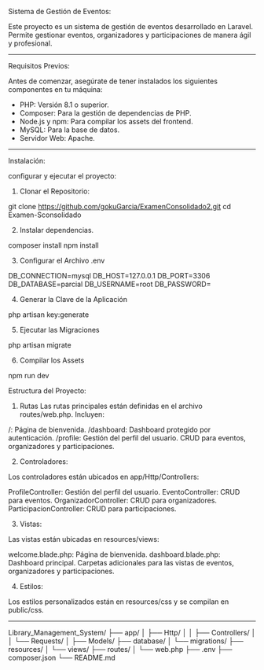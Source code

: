 Sistema de Gestión de Eventos: 

Este proyecto es un sistema de gestión de eventos desarrollado en Laravel. Permite gestionar eventos, organizadores y participaciones de manera ágil y profesional.

--------------------------------------------------

Requisitos Previos:

Antes de comenzar, asegúrate de tener instalados los siguientes componentes en tu máquina:

- PHP: Versión 8.1 o superior.
- Composer: Para la gestión de dependencias de PHP.
- Node.js y npm: Para compilar los assets del frontend.
- MySQL: Para la base de datos.
- Servidor Web: Apache.

--------------------------------------------------------

Instalación:

configurar y ejecutar el proyecto:

1. Clonar el Repositorio:

git clone https://github.com/gokuGarcia/ExamenConsolidado2.git
cd Examen-Sconsolidado


2. Instalar dependencias.

composer install
npm install


3. Configurar el Archivo .env

DB_CONNECTION=mysql
DB_HOST=127.0.0.1
DB_PORT=3306
DB_DATABASE=parcial
DB_USERNAME=root
DB_PASSWORD=

4. Generar la Clave de la Aplicación

php artisan key:generate


5. Ejecutar las Migraciones

php artisan migrate


6. Compilar los Assets

npm run dev



Estructura del Proyecto:

1. Rutas
Las rutas principales están definidas en el archivo routes/web.php. Incluyen:

/: Página de bienvenida.
/dashboard: Dashboard protegido por autenticación.
/profile: Gestión del perfil del usuario.
CRUD para eventos, organizadores y participaciones.

2. Controladores:

Los controladores están ubicados en app/Http/Controllers:

ProfileController: Gestión del perfil del usuario.
EventoController: CRUD para eventos.
OrganizadorController: CRUD para organizadores.
ParticipacionController: CRUD para participaciones.

3. Vistas:

Las vistas están ubicadas en resources/views:

welcome.blade.php: Página de bienvenida.
dashboard.blade.php: Dashboard principal.
Carpetas adicionales para las vistas de eventos, organizadores y participaciones.

4. Estilos:

Los estilos personalizados están en resources/css y se compilan en public/css.

-----------------------------------------------------------------------
Library_Management_System/
├── app/
│   ├── Http/
│   │   ├── Controllers/
│   │   └── Requests/
│   ├── Models/
├── database/
│   └── migrations/
├── resources/
│   └── views/
├── routes/
│   └── web.php
├── .env
├── composer.json
└── README.md



